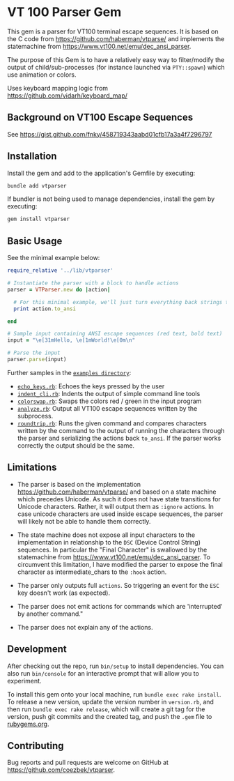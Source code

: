 # VT 100 Parser Gem

This gem is a parser for VT100 terminal escape sequences. It is based on the C code from https://github.com/haberman/vtparse/ and implements the statemachine from https://www.vt100.net/emu/dec_ansi_parser.

The purpose of this Gem is to have a relatively easy way to filter/modify the output of child/sub-processes (for instance launched via `PTY::spawn`) which use animation or colors. 

Uses keyboard mapping logic from https://github.com/vidarh/keyboard_map/

## Background on VT100 Escape Sequences

See https://gist.github.com/fnky/458719343aabd01cfb17a3a4f7296797

## Installation

Install the gem and add to the application's Gemfile by executing:

```bash
bundle add vtparser
```

If bundler is not being used to manage dependencies, install the gem by executing:

```bash
gem install vtparser
```

## Basic Usage

See the minimal example below:

```ruby
require_relative '../lib/vtparser'

# Instantiate the parser with a block to handle actions
parser = VTParser.new do |action|

  # For this minimal example, we'll just turn everything back strings to print
  print action.to_ansi

end

# Sample input containing ANSI escape sequences (red text, bold text)
input = "\e[31mHello, \e[1mWorld!\e[0m\n"

# Parse the input
parser.parse(input)
```

Further samples in the [`examples directory`](https://github.com/coezbek/vtparser/tree/main/examples):

- [`echo_keys.rb`](https://github.com/coezbek/vtparser/tree/main/examples/echo_keys.rb): Echoes the keys pressed by the user
- [`indent_cli.rb`](https://github.com/coezbek/vtparser/tree/main/examples/indent_cli.rb): Indents the output of simple command line tools
- [`colorswap.rb`](https://github.com/coezbek/vtparser/tree/main/examples/colorswap.rb): Swaps the colors red / green in the input program
- [`analyze.rb`](https://github.com/coezbek/vtparser/tree/main/examples/analyze.rb): Output all VT100 escape sequences written by the subprocess.
- [`roundtrip.rb`](https://github.com/coezbek/vtparser/tree/main/examples/roundtrip.rb): Runs the given command and compares characters written by the command to the output of running the characters through the parser and serializing the actions back `to_ansi`. If the parser works correctly the output should be the same.

## Limitations

- The parser is based on the implementation https://github.com/haberman/vtparse/ and based on a state machine which precedes Unicode. As such it does not have state transitions for Unicode characters. Rather, it will output them as `:ignore` actions. In case unicode characters are used inside escape sequences, the parser will likely not be able to handle them correctly.

- The state machine does not expose all input characters to the implementation in relationship to the `DSC` (Device Control String) sequences. In particular the "Final Character" is swallowed by the statemachine from https://www.vt100.net/emu/dec_ansi_parser. To circumvent this limitation, I have modified the parser to expose the final character as intermediate_chars to the `:hook` action.

- The parser only outputs full `actions`. So triggering an event for the `ESC` key doesn't work (as expected).

- The parser does not emit actions for commands which are 'interrupted' by another command."

- The parser does not explain any of the actions.

## Development

After checking out the repo, run `bin/setup` to install dependencies. You can also run `bin/console` for an interactive prompt that will allow you to experiment.

To install this gem onto your local machine, run `bundle exec rake install`. To release a new version, update the version number in `version.rb`, and then run `bundle exec rake release`, which will create a git tag for the version, push git commits and the created tag, and push the `.gem` file to [rubygems.org](https://rubygems.org).

## Contributing

Bug reports and pull requests are welcome on GitHub at https://github.com/coezbek/vtparser.
